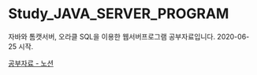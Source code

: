 # Study_JAVA_SERVER_PROGRAM

자바와 톰캣서버, 오라클 SQL을 이용한 웹서버프로그램 공부자료입니다.
2020-06-25 시작.

[공부자료 - 노션](https://www.notion.so/bi9choi/TOMCAT-98435ce4ee95467f892df4e78501eab3)
